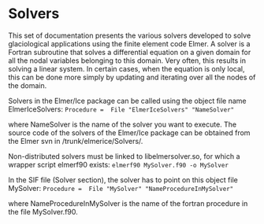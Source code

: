 # Solvers

This set of documentation presents the various solvers developed to solve glaciological applications using the finite element code Elmer. A solver is a Fortran subroutine that solves a differential equation on a given domain for all the nodal variables belonging to this domain. Very often, this results in solving a linear system. In certain cases, when the equation is only local, this can be done more simply by updating and iterating over all the nodes of the domain.

Solvers in the Elmer/Ice package can be called using the object file name ElmerIceSolvers:
`Procedure =  File "ElmerIceSolvers" "NameSolver"`

where NameSolver is the name of the solver you want to execute. The source code of the solvers of the Elmer/Ice package can be obtained from the Elmer svn in /trunk/elmerice/Solvers/.

Non-distributed solvers must be linked to libelmersolver.so, for which a wrapper script elmerf90 exists:
`elmerf90 MySolver.f90 -o MySolver`

In the SIF file (Solver section), the solver has to point on this object file MySolver:
`Procedure =  File "MySolver" "NameProcedureInMySolver"`

where NameProcedureInMySolver is the name of the fortran procedure in the file MySolver.f90.
